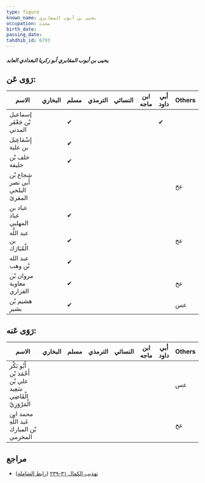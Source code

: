 ```yaml
---
type: figure
known_name: يحيى بن أيوب المقابري
occupation: محدث
birth_date:
passing_date:
tahdhib_id: 6793
---
```

##### يحيى بن أيوب المقابري أبو زكريا البغدادي العابد

## رَوَى عَن:
| الاسم                           | البخاري | مسلم | الترمذي | النسائي | ابن ماجه | أبي داود | Others |
| ------------------------------- | ------- | ---- | ------- | ------- | -------- | -------- | ------ |
| إسماعيل بْن جَعْفَر المدني      |         | ✔    |         |         |          | ✔        |        |
| إِسْمَاعِيل بن علية             |         | ✔    |         |         |          |          |        |
| خلف بْن خليفة                   |         | ✔    |         |         |          |          |        |
| شجاع بْن أَبي نصر البلخي المقرئ |         |      |         |         |          |          | عخ     |
| عباد بن عباد المهلبي            |         | ✔    |         |         |          |          |        |
| عبد اللَّه بن الْمُبَارَك       |         | ✔    |         |         |          |          | عخ     |
| عبد الله بْن وهب                |         | ✔    |         |         |          |          |        |
| مروان بْن معاوية الفزاري        |         | ✔    |         |         |          |          | عخ     |
| هشيم بْن بشير                   |         | ✔    |         |         |          |          | عس     |
## رَوَى عَنه:
| الاسم                                                          | البخاري | مسلم | الترمذي | النسائي | ابن ماجه | أبي داود | Others |
| -------------------------------------------------------------- | ------- | ---- | ------- | ------- | -------- | -------- | ------ |
| أَبُو بَكْر أَحْمَد بْن علي بْن سَعِيد الْقَاضِي الْمَرْوَزِيّ |         |      |         |         |          |          | عس     |
| محمد ابن عَبد اللَّهِ بْن المبارك المخرمي                      |         |      |         |         |          |          | عخ     |
## مراجع
- [تهذيب الكمال ٣١-٢٣٩](obsidian://open?vault=Tahdhib-al-Kamal&file=Figures/٦٧٩٣-يحيى%20بن%20أيوب%20المقابري%20أبو%20زكريا%20البغدادي%20العابد) ([رابط الشاملة](https://shamela.ws/book/3722/16787))